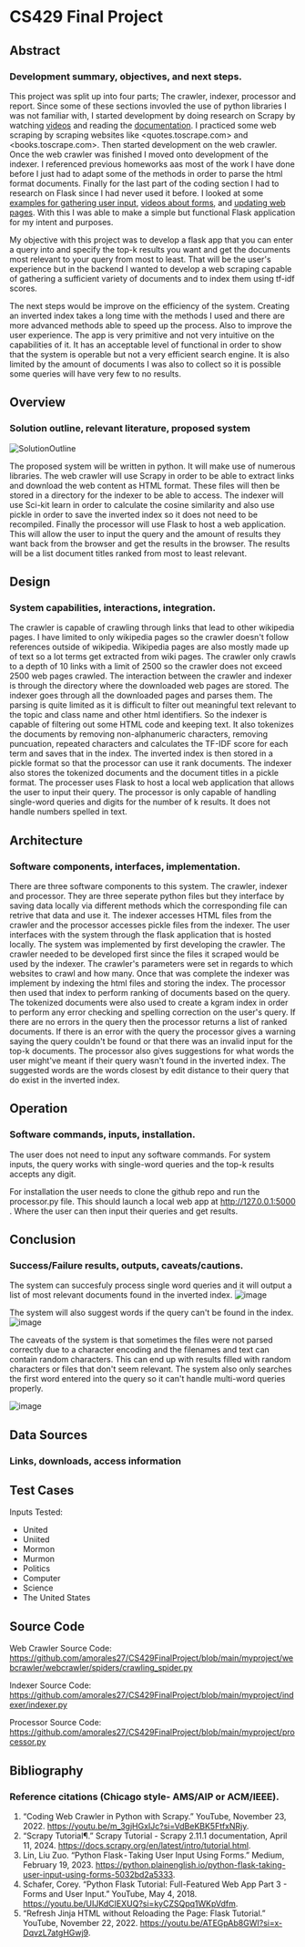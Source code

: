 # CS429 Final Project

## Abstract
### Development summary, objectives, and next steps.
  This project was split up into four parts; The crawler, indexer, processor and report. Since some of these sections invovled the use of python libraries I was not familiar with, I started development by doing research on Scrapy by watching [videos][1] and reading the [documentation][2]. I practiced some web scraping by scraping websites like
  <quotes.toscrape.com> and <books.toscrape.com>. Then started development on the web crawler. Once the web crawler was finished I moved onto development of the indexer. I referenced previous homeworks aas most of the work I have done before I just had to adapt some of the methods in order to parse the html format documents. Finally for the last 
  part of the coding section I had to research on Flask since I had never used it before. I looked at some [examples for gathering user input][3], [videos about forms][4], and [updating web pages][5]. With this I was able to make a simple but functional Flask application for my intent and purposes.  

  My objective with this project was to develop a flask app that you can enter a query into and specify the top-k results you want and get the documents most relevant to your query from most to least. That will be the user's experience but in the backend I wanted to develop a web scraping capable of gathering a sufficient variety of documents and to index them 
  using tf-idf scores.   

  The next steps would be improve on the efficiency of the system. Creating an inverted index takes a long time with the methods I used and there are more advanced methods able to speed up the process. Also to improve the user experience. The app is very primitive and not very intuitive on the capabilities of it. It has an acceptable level
  of functional in order to show that the system is operable but not a very efficient search engine. It is also limited by the amount of documents I was also to collect so it is possible some queries will have very few to no results. 
  
## Overview
### Solution outline, relevant literature, proposed system
  ![SolutionOutline](https://github.com/amorales27/CS429FinalProject/assets/77760301/82f2ddf0-ab6b-458f-870a-20c64a962776)

  The proposed system will be written in python. It will make use of numerous libraries. The web crawler will use Scrapy in order to be able to extract links and download the web content as HTML format. These files will then be stored in a directory for the indexer to be able to access. The indexer will use
  Sci-kit learn in order to calculate the cosine similarity and also use pickle in order to save the inverted index so it does not need to be recompiled. Finally the processor will use Flask to host a web application. This will allow the user to input the query and the amount of results they want back
  from the browser and get the results in the browser. The results will be a list document titles ranked from most to least relevant. 
  

## Design
### System capabilities, interactions, integration.
   The crawler is capable of crawling through links that lead to other wikipedia pages. I have limited to only wikipedia pages so the crawler doesn't follow references outside of wikipedia. Wikipedia pages are also mostly made up of text so a lot terms get extracted from wiki pages. The crawler only crawls to a
   depth of 10 links with a limit of 2500 so the crawler does not exceed 2500 web pages crawled. The interaction between the crawler and indexer is through the directory where the downloaded web pages are stored. The indexer goes through all the downloaded pages and parses them. The parsing is quite limited as it is
   difficult to filter out meaningful text relevant to the topic and class name and other html identifiers. So the indexer is capable of filtering out some HTML code and keeping text. It also tokenizes the documents by removing non-alphanumeric characters, removing puncuation, repeated characters and calculates
   the TF-IDF score for each term and saves that in the index. The inverted index is then stored in a pickle format so that the processor can use it rank documents. The indexer also stores the tokenized documents and the document titles in a pickle format. The processer uses Flask to host a local web application 
   that allows the user to input their query. The processor is only capable of handling single-word queries and digits for the number of k results. It does not handle numbers spelled in text. 
   
## Architecture
### Software components, interfaces, implementation.
   There are three software components to this system. The crawler, indexer and processor. They are three seperate python files but they interface by saving data locally via different methods which the corresponding file can retrive that data and use it. The indexer accesses HTML files from the crawler
   and the processor accesses pickle files from the indexer. The user interfaces with the system through the flask application that is hosted locally. The system was implemented by first developing the crawler. The crawler needed to be developed first since the files it scraped would be used by the indexer. 
   The crawler's parameters were set in regards to which websites to crawl and how many. Once that was complete the indexer was implement by indexing the html files and storing the index. The processor then used that index to perform ranking of documents based on the query. The tokenized documents were also
   used to create a kgram index in order to perform any error checking and spelling correction on the user's query. If there are no errors in the query then the processor returns a list of ranked documents. If there is an error with the query the processor gives a warning saying the query couldn't be found
   or that there was an invalid input for the top-k documents. The processor also gives suggestions for what words the user might've meant if their query wasn't found in the inverted index. The suggested words are the words closest by edit distance to their query that do exist in the inverted index.  
   
## Operation
### Software commands, inputs, installation.
   The user does not need to input any software commands. For system inputs, the query works with single-word queries and the top-k results accepts any digit. 

   For installation the user needs to clone the github repo and run the processor.py file. This should launch a local web app at http://127.0.0.1:5000 . Where the user can then input their queries and get results.
   
## Conclusion
### Success/Failure results, outputs, caveats/cautions.
   The system can succesfuly process single word queries and it will output a list of most relevant documents found in the inverted index. 
   ![image](https://github.com/amorales27/CS429FinalProject/assets/77760301/cb7f9a36-d29d-428c-b001-15b7a9df1ef3)

   The system will also suggest words if the query can't be found in the index. 
   ![image](https://github.com/amorales27/CS429FinalProject/assets/77760301/fc11d570-06cb-4417-a954-6c8382b6bdd2)

   The caveats of the system is that sometimes the files were not parsed correctly due to a character encoding and the filenames and text can contain random characters. This can end up with results filled with random characters or files that don't seem relevant. 
   The system also only searches the first word entered into the query so it can't handle multi-word queries properly. 
   
   ![image](https://github.com/amorales27/CS429FinalProject/assets/77760301/637b2d80-c82f-4316-ae1e-83b42ba7e77f)


   
## Data Sources
### Links, downloads, access information

## Test Cases
   Inputs Tested:
   - United
   - Uniited
   - Mormon
   - Murmon
   - Politics
   - Computer
   - Science
   - The United States
     

## Source Code
Web Crawler Source Code:
https://github.com/amorales27/CS429FinalProject/blob/main/myproject/webcrawler/webcrawler/spiders/crawling_spider.py

Indexer Source Code:
https://github.com/amorales27/CS429FinalProject/blob/main/myproject/indexer/indexer.py

Processor Source Code:
https://github.com/amorales27/CS429FinalProject/blob/main/myproject/processor.py

## Bibliography
###  Reference citations (Chicago style- AMS/AIP or ACM/IEEE).
1. “Coding Web Crawler in Python with Scrapy.” YouTube, November 23, 2022. https://youtu.be/m_3gjHGxIJc?si=VdBeKBK5FtfxNRjy.
2. “Scrapy Tutorial¶.” Scrapy Tutorial - Scrapy 2.11.1 documentation, April 11, 2024. https://docs.scrapy.org/en/latest/intro/tutorial.html.
3. Lin, Liu Zuo. “Python Flask - Taking User Input Using Forms.” Medium, February 19, 2023. https://python.plainenglish.io/python-flask-taking-user-input-using-forms-5032bd2a5333. 
4. Schafer, Corey. “Python Flask Tutorial: Full-Featured Web App Part 3 - Forms and User Input.” YouTube, May 4, 2018. https://youtu.be/UIJKdCIEXUQ?si=kyCZSQpq1WKpVdfm. 
5. “Refresh Jinja HTML without Reloading the Page: Flask Tutorial.” YouTube, November 22, 2022. https://youtu.be/ATEGpAb8GWI?si=x-DqvzL7atgHGwj9. 

[1]: https://youtu.be/m_3gjHGxIJc?si=VdBeKBK5FtfxNRjy.
[2]: https://docs.scrapy.org/en/latest/intro/tutorial.html.
[3]: https://python.plainenglish.io/python-flask-taking-user-input-using-forms-5032bd2a5333
[4]: https://youtu.be/UIJKdCIEXUQ?si=kyCZSQpq1WKpVdfm
[5]: https://youtu.be/ATEGpAb8GWI?si=x-DqvzL7atgHGwj9
